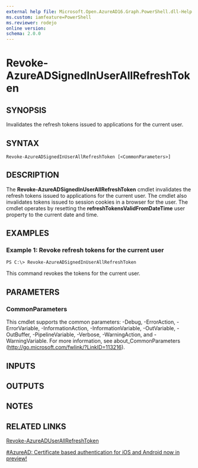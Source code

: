 ```yaml
---
external help file: Microsoft.Open.AzureAD16.Graph.PowerShell.dll-Help.xml
ms.custom: iamfeature=PowerShell
ms.reviewer: rodejo
online version: 
schema: 2.0.0
---
```


# Revoke-AzureADSignedInUserAllRefreshToken

## SYNOPSIS
Invalidates the refresh tokens issued to applications for the current user. 

## SYNTAX

```
Revoke-AzureADSignedInUserAllRefreshToken [<CommonParameters>]
```

## DESCRIPTION
The **Revoke-AzureADSignedInUserAllRefreshToken** cmdlet invalidates the refresh tokens issued to applications for the current user. 
The cmdlet also invalidates tokens issued to session cookies in a browser for the user. 
The cmdlet operates by resetting the **refreshTokensValidFromDateTime** user property to the current date and time.

## EXAMPLES

### Example 1: Revoke refresh tokens for the current user
```
PS C:\> Revoke-AzureADSignedInUserAllRefreshToken
```

This command revokes the tokens for the current user. 

## PARAMETERS

### CommonParameters
This cmdlet supports the common parameters: -Debug, -ErrorAction, -ErrorVariable, -InformationAction, -InformationVariable, -OutVariable, -OutBuffer, -PipelineVariable, -Verbose, -WarningAction, and -WarningVariable. For more information, see about_CommonParameters (http://go.microsoft.com/fwlink/?LinkID=113216).

## INPUTS

## OUTPUTS

## NOTES

## RELATED LINKS

[Revoke-AzureADUserAllRefreshToken](./Revoke-AzureADUserAllRefreshToken.md)

[#AzureAD: Certificate based authentication for iOS and Android now in preview!](https://blogs.technet.microsoft.com/enterprisemobility/2016/07/18/azuread-certificate-based-authentication-for-ios-and-android-now-in-preview/)
